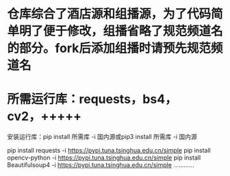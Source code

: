 # 仓库综合了酒店源和组播源，为了代码简单明了便于修改，组播省略了规范频道名的部分。fork后添加组播时请预先规范频道名

# 所需运行库：requests，bs4，cv2，+++++

安装运行库：pip install 所需库 -i 国内源或pip3 install 所需库 -i 国内源

pip install requests -i https://pypi.tuna.tsinghua.edu.cn/simple
pip install opencv-python -i https://pypi.tuna.tsinghua.edu.cn/simple
pip install Beautifulsoup4 -i https://pypi.tuna.tsinghua.edu.cn/simple
............

